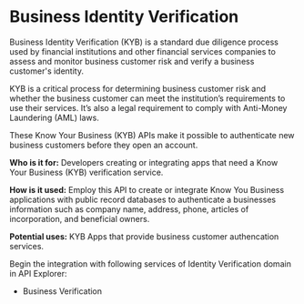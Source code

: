 # Business Identity Verification

Business Identity Verification (KYB) is a standard due diligence process used by financial institutions and other financial services companies to assess and monitor business customer risk and verify a business customer's identity. 

KYB is a critical process for determining business customer risk and whether the business customer can meet the institution’s requirements to use their services. It’s also a legal requirement to comply with Anti-Money Laundering (AML) laws. 

These Know Your Business (KYB) APIs make it possible to authenticate new business customers before they open an account.  

**Who is it for:** Developers creating or integrating apps that need a Know Your Business (KYB) verification service. 

**How is it used:** Employ this API to create or integrate Know You Business applications with public record databases to authenticate a businesses information such as company name, address, phone, articles of incorporation, and beneficial owners.   

**Potential uses:** KYB Apps that provide business customer authencation services. 

Begin the integration with following services of Identity Verification domain in API Explorer:
* Business Verification


